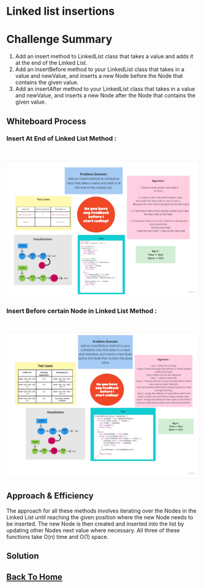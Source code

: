 # Linked list insertions

# Challenge Summary
<!-- Description of the challenge -->
1. Add an insert method to LinkedList class that takes a value and adds it at the end of the Linked List.
2. Add an insertBefore method to your LinkedList class that takes in a value and newValue, and inserts a new Node before the Node that contains the given value.
3. Add an insertAfter method to your LinkedList class that takes in a value and newValue, and inserts a new Node after the Node that contains the given value.

## Whiteboard Process
<!-- Embedded whiteboard image -->
### **Insert At End of Linked List Method :**
<br>

![](./LLinsertionAtEnd.jpg)


### **Insert Before certain Node in Linked List Method :**

<br>

![](./LLinsertionBefore.jpg)

## Approach & Efficiency
<!-- What approach did you take? Why? What is the Big O space/time for this approach? -->
 The approach for all these methods involves iterating over the Nodes in the Linked List until reaching the given position where the new Node needs to be inserted. The new Node is then created and inserted into the list by updating other Nodes next value where necessary. All three of these functions take O(n) time and O(1) space.

## Solution
<!-- Show how to run your code, and examples of it in action -->


## [Back To Home](../../README.md)
